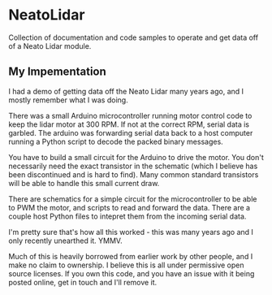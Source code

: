 # NeatoLidar
Collection of documentation and code samples to operate and get data off of a Neato Lidar module.

## My Impementation

I had a demo of getting data off the Neato Lidar many years ago, and I mostly remember what I was doing.

There was a small Arduino microcontroller running motor control code to keep the lidar motor at 300 RPM.  If not at the correct RPM, serial data is garbled.  The arduino was forwarding serial data back to a host computer running a Python script to decode the packed binary messages.

You have to build a small circuit for the Arduino to drive the motor.  You don't necessarily need the exact transistor in the schematic (which I believe has been discontinued and is hard to find).  Many common standard transistors will be able to handle this small current draw.

There are schematics for a simple circuit for the microcontroller to be able to PWM the motor, and scripts to read and forward the data.  There are a couple host Python files to intepret them from the incoming serial data.

I'm pretty sure that's how all this worked - this was many years ago and I only recently unearthed it.  YMMV.

Much of this is heavily borrowed from earlier work by other people, and I make no claim to ownership.  I believe this is all under permissive open source licenses.  If you own this code, and you have an issue with it being posted online, get in touch and I'll remove it.